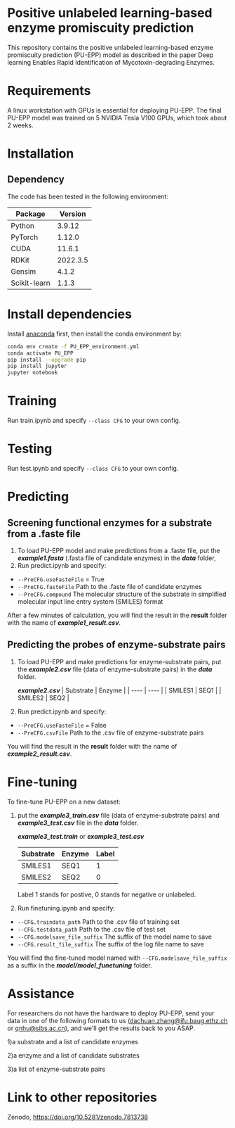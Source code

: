 # Positive unlabeled learning-based enzyme promiscuity prediction

This repository contains the positive unlabeled learning-based enzyme promiscuity prediction (PU-EPP) model as described in the paper Deep learning Enables Rapid Identification of Mycotoxin-degrading Enzymes.

# Requirements
A linux workstation with GPUs is essential for deploying PU-EPP. The final PU-EPP model was trained on 5 NVIDIA Tesla V100 GPUs, which took about 2 weeks.

# Installation

## Dependency
The code has been tested in the following environment:

|  Package    | Version  |
|  ----  | ----  |
| Python  | 3.9.12 |
| PyTorch  | 1.12.0 |
| CUDA  | 11.6.1 |
| RDKit  | 2022.3.5 |
| Gensim  | 4.1.2 |
| Scikit-learn | 1.1.3 |

# Install dependencies
Install [anaconda](https://www.anaconda.com/) first, then install the conda environment by:

```bash
conda env create -f PU_EPP_environment.yml
conda activate PU_EPP
pip install --upgrade pip
pip install jupyter
jupyter notebook
```

# Training
Run train.ipynb and specify `--class CFG` to your own config.

# Testing
Run test.ipynb and specify `--class CFG` to your own config.

# Predicting
## Screening functional enzymes for a substrate from a .faste file
1. To load PU-EPP model and make predictions from a .faste file, put the ***example1.fasta*** (.fasta file of candidate enzymes) in the ***data*** folder, 
2. Run predict.ipynb and specify:
* `--PreCFG.useFasteFile`  = True
* `--PreCFG.fasteFile` Path to the .faste file of candidate enzymes
* `--PreCFG.compound`  The molecular structure of the substrate in simplified molecular input line entry system (SMILES) format


After a few minutes of calculation, you will find the result in the **result** folder with the name of ***example1_result.csv***.

## Predicting the probes of enzyme-substrate pairs
1. To load PU-EPP and make predictions for enzyme-substrate pairs, put the ***example2.csv*** file (data of enzyme-substrate pairs) in the ***data*** folder.

    ***example2.csv*** 
    |  Substrate    | Enzyme  |
    |  ----  | ----  |
    | SMILES1  | SEQ1 |
    | SMILES2  | SEQ2 |

2. Run predict.ipynb and specify:
* `--PreCFG.useFasteFile` = False
* `--PreCFG.csvFile` Path to the .csv file of enzyme-substrate pairs

You will find the result in the **result** folder with the name of ***example2_result.csv***.

# Fine-tuning 

To fine-tune PU-EPP on a new dataset:
1. put the ***example3_train.csv*** file (data of enzyme-substrate pairs) and ***example3_test.csv*** file in the ***data*** folder.

    ***example3_test.train*** or ***example3_test.csv***

    |  Substrate    | Enzyme  | Label |
    |  ----  | ----  | ---- |
    | SMILES1  | SEQ1 | 1 |
    | SMILES2  | SEQ2 | 0 |
    
    Label 1 stands for postive, 0 stands for negative or unlabeled.
    
2. Run finetuning.ipynb and specify:
* `--CFG.traindata_path` Path to the .csv file of training set
* `--CFG.testdata_path` Path to the .csv file of test set
* `--CFG.modelsave_file_suffix` The suffix of the model name to save
* `--CFG.result_file_suffix` The suffix of the log file name to save

You will find the fine-tuned model named with `--CFG.modelsave_file_suffix` as a suffix in the ***model/model_funetuning*** folder.


# Assistance
For researchers do not have the hardware to deploy PU-EPP, send your data in one of the following formats to us (dachuan.zhang@ifu.baug.ethz.ch or qnhu@sibs.ac.cn), and we'll get the results back to you ASAP.

1)a substrate and a list of candidate enzymes

2)a enzyme and a list of candidate substrates

3)a list of enzyme-substrate pairs

# Link to other repositories
Zenodo, https://doi.org/10.5281/zenodo.7813738

